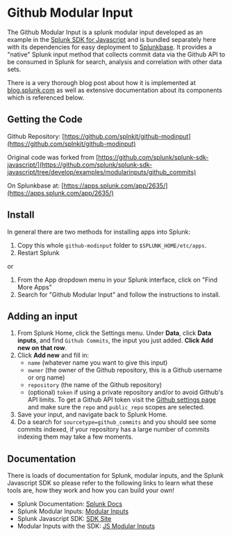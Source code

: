 # Github Modular Input

The Github Modular Input is a splunk modular input developed as an example in the [Splunk SDK for Javascript](https://github.com/splunk/splunk-sdk-javascript) and is bundled separately here with its dependencies for easy deployment to [Splunkbase](http://apps.splunk.com). It provides a "native" Splunk input method that collects commit data via the Github API to be consumed in Splunk for search, analysis and correlation with other data sets.

There is a very thorough blog post about how it is implemented at [blog.splunk.com](http://blogs.splunk.com/2014/09/17/new-support-for-authoring-modular-inputs-in-node-js/) as well as extensive documentation about its components which is referenced below.

## Getting the Code

Github Repository: [https://github.com/splnkit/github-modinput](https://github.com/splnkit/github-modinput)

Original code was forked from [https://github.com/splunk/splunk-sdk-javascript/](https://github.com/splunk/splunk-sdk-javascript/tree/develop/examples/modularinputs/github_commits)

On Splunkbase at: [https://apps.splunk.com/app/2635/](https://apps.splunk.com/app/2635/)

## Install

In general there are two methods for installing apps into Splunk:

1. Copy this whole `github-modinput` folder to `$SPLUNK_HOME/etc/apps`.
2. Restart Splunk

or

1. From the App dropdown menu in your Splunk interface, click on "Find More Apps"
2. Search for "Github Modular Input" and follow the instructions to install. 

## Adding an input

1. From Splunk Home, click the Settings menu. Under **Data**, click **Data inputs**, and find `Github Commits`, the input you just added. **Click Add new on that row**.
2. Click **Add new** and fill in:
    * `name` (whatever name you want to give this input)
    * `owner` (the owner of the Github repository, this is a Github username or org name)
    * `repository` (the name of the Github repository)
    * (optional) `token` if using a private repository and/or to avoid Github's API limits. To get a Github API token visit the [Github settings page](https://github.com/settings/tokens/new) and make sure the `repo` and `public_repo` scopes are selected.
3. Save your input, and navigate back to Splunk Home.
4. Do a search for `sourcetype=github_commits` and you should see some commits indexed, if your repository has a large number of commits indexing them may take a few moments.


## Documentation
 
There is loads of documentation for Splunk, modular inputs, and the Splunk Javascript SDK so please refer to the following links to learn what these tools are, how they work and how you can build your own!

* Splunk Documentation: [Splunk Docs](http://docs.splunk.com/Documentation/Splunk)
* Splunk Modular Inputs: [Modular Inputs](http://docs.splunk.com/Documentation/Splunk/6.2.1/AdvancedDev/ModInputsIntro)
* Splunk Javascript SDK: [SDK Site](http://dev.splunk.com/view/javascript-sdk/SP-CAAAECM)
* Modular Inputs with the SDK: [JS Modular Inputs](http://dev.splunk.com/view/javascript-sdk/SP-CAAAEXM)